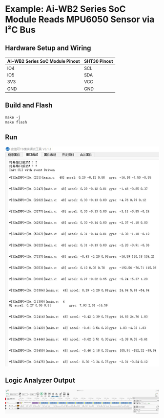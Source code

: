 # Example: Ai-WB2 Series SoC Module Reads MPU6050 Sensor via I²C Bus

## Hardware Setup and Wiring

| Ai-WB2 Series SoC Module Pinout | SHT30 Pinout |
|---|---|
| IO4 | SCL |
| IO5 | SDA |
| 3V3 | VCC |
| GND | GND |

## Build and Flash

```shell
make -j
make flash
```

## Run

![img](img/demo.jpg)

## Logic Analyzer Output

![img](img/logic_analyzer.jpg)
